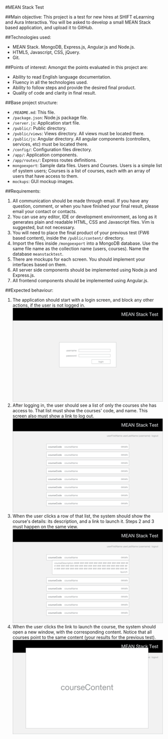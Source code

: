 #MEAN Stack Test

##Main objective:
This project is a test for new hires at SHIFT eLearning and Aura Interactiva.
You will be asked to develop a small MEAN Stack based application, and upload it
to GitHub.

##Technologies used:
- MEAN Stack. MongoDB, Express.js, Angular.js and Node.js.
- HTML5, Javascript, CSS, jQuery.
- Git.

##Points of interest:
Amongst the points evaluated in this project are:
- Ability to read English language documentation.
- Fluency in all the technologies used.
- Ability to follow steps and provide the desired final product.
- Quality of code and clarity in final result.

##Base project structure:
- `/README.md`: This file.
- `/package.json`: Node.js package file.
- `/server.js`: Application start file.
- `/public/`: Public directory.
- `/public/views`: Views directory. All views must be located there.
- `/public/js`: Angular directory. All angular components (controllers, services,
  etc) must be located there.
- `/config/`: Configuration files directory.
- `/app/`: Application components.
- `/app/routes/`: Express routes definitions.
- `mongoexport`: Sample data files. Users and Courses. Users is a simple list of
  system users; Courses is a list of courses, each with an array of users that
have access to them.
- `mockups`: GUI mockup images.

##Requirements:
1. All communication should be made through email. If you have any question,
  comment, or when you have finished your final result, please email your
contact or contacts.
2. You can use any editor, IDE or development environment, as long as it generates
plain and readable HTML, CSS and Javascript files. Vim is suggested, but not
necessary.
3. You will need to place the final product of your previous test (FW6 based content), inside the `/public/content/` directory.
4. Import the files inside `/mongoexport` into a MongoDB database. Use the same
   file name as the collection name (users, courses). Name the database
`meanstacktest`.
5. There are mockups for each screen. You should implement your interfaces based
   on them. 
6. All server side components should be implemented using Node.js and
   Express.js.
7. All frontend components should be implemented using Angular.js.

##Expected behaviour:
1. The application should start with a login screen, and block any other actions, if the user is not
logged in. ![mock1](mockups/mock1.png)
2. After logging in, the user should see a list of only the courses she has access
   to. That list must show the courses' code, and name. This screen also must show a link to log out. ![mock2a](mockups/mock2a.png)
3. When the user clicks a row of that list, the system should show the course's
   details: its description, and a link to launch it. Steps 2 and 3 must happen
on the same view. ![mock2b](mockups/mock2b.png)
4. When the user clicks the link to launch the course, the system should open a
   new window, with the corresponding content. Notice that all courses point to
the same content (your results for the previous test).
![mock3](mockups/mock3.png)
